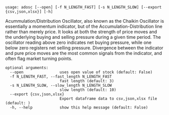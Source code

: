 ```
usage: adosc [--open] [-f N_LENGTH_FAST] [-s N_LENGTH_SLOW] [--export {csv,json,xlsx}] [-h]
```

Acummulation/Distribution Oscillator, also known as the Chaikin Oscillator is essentially a momentum indicator, but of the Accumulation-Distribution line rather than merely price. It looks at both the strength of price moves and the underlying buying and selling pressure during a given time period. The oscillator reading above zero indicates net buying pressure, while one below zero registers net selling pressure. Divergence between the
indicator and pure price moves are the most common signals from the indicator, and often flag market turning points.

```
optional arguments:
  --open                uses open value of stock (default: False)
  -f N_LENGTH_FAST, --fast_length N_LENGTH_FAST
                        fast length (default: 3)
  -s N_LENGTH_SLOW, --slow_length N_LENGTH_SLOW
                        slow length (default: 10)
  --export {csv,json,xlsx}
                        Export dataframe data to csv,json,xlsx file (default: )
  -h, --help            show this help message (default: False)
```
